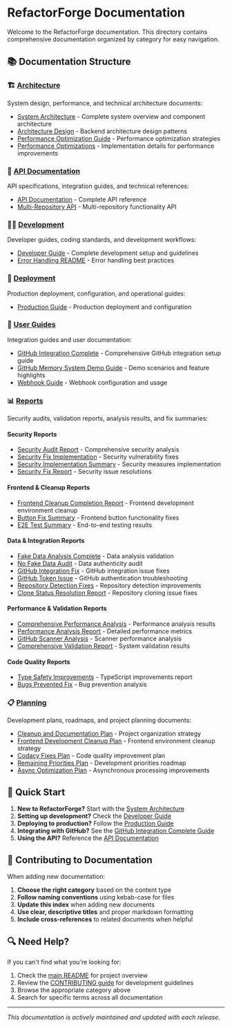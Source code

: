 # RefactorForge Documentation

Welcome to the RefactorForge documentation. This directory contains comprehensive documentation organized by category for easy navigation.

## 📚 Documentation Structure

### 🏗️ [Architecture](./architecture/)

System design, performance, and technical architecture documents:

- [System Architecture](./architecture/SYSTEM_ARCHITECTURE.md) - Complete system overview and component architecture
- [Architecture Design](./architecture/ARCHITECTURE_DESIGN.md) - Backend architecture design patterns
- [Performance Optimization Guide](./architecture/PERFORMANCE_OPTIMIZATION_GUIDE.md) - Performance optimization strategies
- [Performance Optimizations](./architecture/PERFORMANCE_OPTIMIZATIONS.md) - Implementation details for performance improvements

### 🔌 [API Documentation](./api/)

API specifications, integration guides, and technical references:

- [API Documentation](./api/API_DOCUMENTATION.md) - Complete API reference
- [Multi-Repository API](./api/MULTI_REPOSITORY_API.md) - Multi-repository functionality API

### 👩‍💻 [Development](./development/)

Developer guides, coding standards, and development workflows:

- [Developer Guide](./development/DEVELOPER_GUIDE.md) - Complete development setup and guidelines
- [Error Handling README](./development/ERROR_HANDLING_README.md) - Error handling best practices

### 🚀 [Deployment](./deployment/)

Production deployment, configuration, and operational guides:

- [Production Guide](./deployment/PRODUCTION.md) - Production deployment and configuration

### 📖 [User Guides](./guides/)

Integration guides and user documentation:

- [GitHub Integration Complete](./guides/GITHUB_INTEGRATION_COMPLETE.md) - Comprehensive GitHub integration setup guide
- [GitHub Memory System Demo Guide](./guides/GITHUB_MEMORY_SYSTEM_DEMO_GUIDE.md) - Demo scenarios and feature highlights
- [Webhook Guide](./guides/WEBHOOK_GUIDE.md) - Webhook configuration and usage

### 📊 [Reports](./reports/)

Security audits, validation reports, analysis results, and fix summaries:

#### Security Reports

- [Security Audit Report](./reports/SECURITY_AUDIT_REPORT.md) - Comprehensive security analysis
- [Security Fix Implementation](./reports/SECURITY_FIX_IMPLEMENTATION.md) - Security vulnerability fixes
- [Security Implementation Summary](./reports/SECURITY_IMPLEMENTATION_SUMMARY.md) - Security measures implementation
- [Security Fix Report](./reports/SECURITY_FIX_REPORT.md) - Security issue resolutions

#### Frontend & Cleanup Reports

- [Frontend Cleanup Completion Report](./reports/FRONTEND_CLEANUP_COMPLETION_REPORT.md) - Frontend development environment cleanup
- [Button Fix Summary](./reports/BUTTON_FIX_SUMMARY.md) - Frontend button functionality fixes
- [E2E Test Summary](./reports/E2E_TEST_SUMMARY.md) - End-to-end testing results

#### Data & Integration Reports

- [Fake Data Analysis Complete](./reports/FAKE_DATA_ANALYSIS_COMPLETE.md) - Data analysis validation
- [No Fake Data Audit](./reports/NO_FAKE_DATA_AUDIT.md) - Data authenticity audit
- [GitHub Integration Fix](./reports/GITHUB_INTEGRATION_FIX.md) - GitHub integration issue fixes
- [GitHub Token Issue](./reports/GITHUB_TOKEN_ISSUE.md) - GitHub authentication troubleshooting
- [Repository Detection Fixes](./reports/REPOSITORY_DETECTION_FIXES.md) - Repository detection improvements
- [Clone Status Resolution Report](./reports/CLONE_STATUS_RESOLUTION_REPORT.md) - Repository cloning issue fixes

#### Performance & Validation Reports

- [Comprehensive Performance Analysis](./reports/COMPREHENSIVE_PERFORMANCE_ANALYSIS.md) - Performance analysis results
- [Performance Analysis Report](./reports/PERFORMANCE_ANALYSIS_REPORT.md) - Detailed performance metrics
- [GitHub Scanner Analysis](./reports/GITHUB_SCANNER_ANALYSIS.md) - Scanner performance analysis
- [Comprehensive Validation Report](./reports/COMPREHENSIVE_VALIDATION_REPORT.md) - System validation results

#### Code Quality Reports

- [Type Safety Improvements](./reports/TYPE_SAFETY_IMPROVEMENTS.md) - TypeScript improvements report
- [Bugs Prevented Fix](./reports/BUGS_PREVENTED_FIX.md) - Bug prevention analysis

### 📋 [Planning](./planning/)

Development plans, roadmaps, and project planning documents:

- [Cleanup and Documentation Plan](./planning/CLEANUP_AND_DOCUMENTATION_PLAN.md) - Project organization strategy
- [Frontend Development Cleanup Plan](./planning/FRONTEND_DEVELOPMENT_CLEANUP_PLAN.md) - Frontend environment cleanup strategy
- [Codacy Fixes Plan](./planning/CODACY_FIXES_PLAN.md) - Code quality improvement plan
- [Remaining Priorities Plan](./planning/REMAINING_PRIORITIES_PLAN.md) - Development priorities roadmap
- [Async Optimization Plan](./planning/ASYNC_OPTIMIZATION_PLAN.md) - Asynchronous processing improvements

## 🚀 Quick Start

1. **New to RefactorForge?** Start with the [System Architecture](./architecture/SYSTEM_ARCHITECTURE.md)
2. **Setting up development?** Check the [Developer Guide](./development/DEVELOPER_GUIDE.md)
3. **Deploying to production?** Follow the [Production Guide](./deployment/PRODUCTION.md)
4. **Integrating with GitHub?** See the [GitHub Integration Complete Guide](./guides/GITHUB_INTEGRATION_COMPLETE.md)
5. **Using the API?** Reference the [API Documentation](./api/API_DOCUMENTATION.md)

## 📝 Contributing to Documentation

When adding new documentation:

1. **Choose the right category** based on the content type
2. **Follow naming conventions** using kebab-case for files
3. **Update this index** when adding new documents
4. **Use clear, descriptive titles** and proper markdown formatting
5. **Include cross-references** to related documents when helpful

## 🔍 Need Help?

If you can't find what you're looking for:

1. Check the [main README](../README.md) for project overview
2. Review the [CONTRIBUTING guide](../CONTRIBUTING.md) for development guidelines
3. Browse the appropriate category above
4. Search for specific terms across all documentation

---

*This documentation is actively maintained and updated with each release.*
